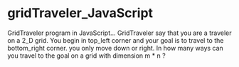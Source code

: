 # gridTraveler_JavaScript
GridTraveler program in JavaScript...
GridTraveler say that you are a traveler on a 2_D grid. You begin in top_left corner and your goal is to travel to the bottom_right corner.
you only move down or right. In how many ways can you travel to the goal on a grid with dimension m * n ?
